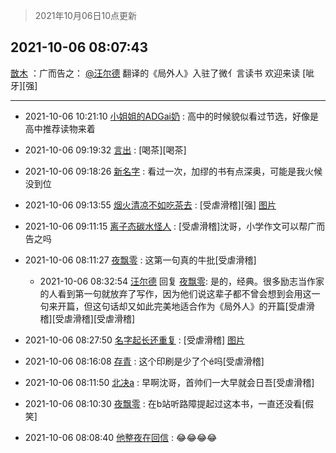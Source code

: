 > 2021年10月06日10点更新
<link rel="stylesheet" href="https://cdn.jsdelivr.net/gh/taotie6/sampleJSON@main/css/photo_show.css">
<meta name="referrer" content="no-referrer" />


 ## 2021-10-06 08:07:43 

 [㪚木](https://www.coolapk.com/feed/30494173?shareKey=ODVhMmQyMmU0Yjk4NjE1Y2U5Yzc~) ：广而告之：
<a class="feed-link-uname" href="/u/汪尔德">@汪尔德</a> 翻译的《局外人》入驻了微亻言读书
欢迎来读
[呲牙][强] 

<div class="album">
</div>

 ------- 

- 2021-10-06 10:21:10 [小姐姐的ADGai奶](uid=1701309) : 高中的时候貌似看过节选，好像是高中推荐读物来着 

- 2021-10-06 09:19:32 [言出](uid=1510922) : [喝茶][喝茶] 

- 2021-10-06 09:18:26 [新名字](uid=1651051) : 看过一次，加缪的书有点深奥，可能是我火候没到位 

- 2021-10-06 09:13:55 [烟火清凉不如吃茶去](uid=4279524) : [受虐滑稽][强] [图片](http://image.coolapk.com/feed/2020/0126/20/1246014_e607eff4_1466_3229@934x704.jpeg)

- 2021-10-06 09:11:15 [离子态碳水怪人](uid=1112739) : [受虐滑稽]沈哥，小学作文可以帮广而告之吗 

- 2021-10-06 08:11:27 [夜飘零](uid=947656) : 这第一句真的牛批[受虐滑稽] 

    - 2021-10-06 08:32:54 [汪尔德](uid=1595236) 回复 [夜飘零](uid=947656): 是的，经典。很多励志当作家的人看到第一句就放弃了写作，因为他们说这辈子都不曾会想到会用这一句来开篇，但这句话却又如此完美地适合作为《局外人》的开篇[受虐滑稽][受虐滑稽][受虐滑稽] 

- 2021-10-06 08:27:50 [名字起长还重复](uid=485854) : [受虐滑稽] [图片](http://image.coolapk.com/feed/2021/1006/08/485854_2ab4bf43_0069_6938@720x745.jpeg)

- 2021-10-06 08:16:08 [存青](uid=1006954) : 这个印刷是少了个é吗[受虐滑稽] 

- 2021-10-06 08:11:50 [北决a](uid=1918537) : 早啊沈哥，首帅们一大早就会日吾[受虐滑稽] 

- 2021-10-06 08:10:30 [夜飘零](uid=947656) : 在b站听路障提起过这本书，一直还没看[假笑] 

- 2021-10-06 08:08:40 [他整夜在回信](uid=11203180) : 😂😂😂😂 

